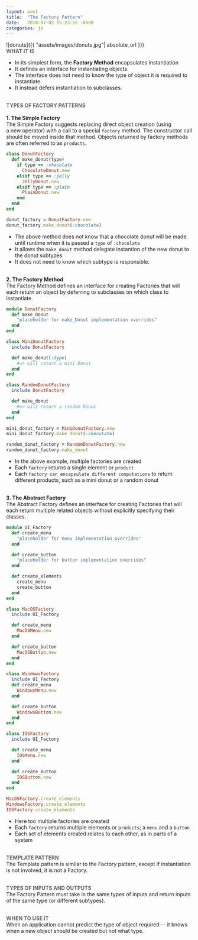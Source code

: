 ```yaml
---
layout: post
title:  "The Factory Pattern"
date:   2018-07-02 15:23:55 -0500
categories: js
---
```

<style type="text/css">
  .code{
    font-family:"Courier New", Courier, monospace;
  }
</style>

![donuts]({{ "assets/images/donuts.jpg"| absolute_url }})
&nbsp;  
<strong><span style="color:#666">WHAT IT IS</span></strong> 
* In its simplest form, the <strong>Factory Method</strong> encapsulates instantiation 
* It defines an interface for instantiating objects.  
* The interface does not need to know the type of object it is required to instantiate  
* It instead defers instantiation to subclasses. 
&nbsp;  
&nbsp;     

<strong><span style="color:#666">TYPES OF FACTORY PATTERNS</span></strong>   
&nbsp;  
<strong>1. The Simple Factory</strong>  
The Simple Factory suggests replacing direct object creation (using a new operator) with a call to a special `factory` method. The constructor call should be moved inside that method. Objects returned by factory methods are often referred to as `products`.  

```ruby
class DonutFactory
  def make_donut(type)
    if type == :chocolate
      ChocolateDonut.new
    elsif type == :jelly
      JellyDonut.new
    elsif type == :plain
      PlainDonut.new
    end
  end
end

donut_factory = DonutFactory.new
donut_factory.make_donut(:chocolate)   
```  
* The above method does not know that a chocolate donut will be made until runtime when it is passed a `type` of `:chocolate`
* It allows the `make_donut` method delegate instantion of the new donut to the donut subtypes 
* It does not need to know which subtype is responsible.
&nbsp;  
&nbsp;     

<strong>2. The Factory Method</strong>  
The Factory Method defines an interface for creating Factories that will each return an object by deferring to subclasses on which class to instantiate.  

```ruby
module DonutFactory
  def make_Donut
    "placeholder for make_Donut implementation overrides"
  end
end

class MiniDonutFactory
  include DonutFactory

  def make_donut(:type)
    #=> will return a mini Donut
  end
end

class RandomDonutFactory
  include DonutFactory

  def make_donut
    #=> will return a random Donut
  end
end

mini_donut_factory = MiniDonutFactory.new
mini_donut_factory.make_donut(:chocolate)  

random_donut_factory = RandomDonutFactory.new
random_donut_factory.make_donut
```
* In the above example, multiple factories are created
* Each `factory` returns a single element or `product`
* Each `factory can encapsulate different computations` to return different products, such as a mini donut or a random donut
&nbsp;  
&nbsp;     

<strong>3. The Abstract Factory</strong>  
The Abstract Factory defines an interface for creating Factories that will  each return multiple related objects without explicitly specifying their classes.  

```ruby
module UI_Factory
  def create_menu
    "placeholder for menu implementation overrides"
  end

  def create_button
    "placeholder for button implementation overrides"
  end

  def create_elements
    create_menu
    create_button
  end
end

class MacOSFactory 
  include UI_Factory

  def create_menu
    MacOSMenu.new
  end

  def create_button
    MacOSButton.new
  end
end

class WindowsFactory
  include UI_Factory
  def create_menu
    WindowsMenu.new
  end

  def create_button
    WindowsButton.new
  end
end

class IOSFactory
  include UI_Factory

  def create_menu
    IOSMenu.new
  end

  def create_button
    IOSButton.new
  end
end

MacOSFactory.create_elements 
WindowsFactory.create_elements  
IOSFactory.create_elements  
```
* Here too multiple factories are created
* Each `factory` returns multiple elements or `products`; a `menu` and a `button`
* Each set of elements created relates to each other, as in parts of a system
&nbsp;  
&nbsp;     

<strong><span style="color:#666">TEMPLATE PATTERN</span></strong>  
The Template pattern is similar to the Factory pattern, except if instantiation is not involved, it is not a Factory.      

&nbsp;  
<strong><span style="color:#666">TYPES OF INPUTS AND OUTPUTS</span></strong>  
The Factory Pattern must take in the same types of inputs and return inputs of the same type (or different subtypes).      

&nbsp;  
<strong><span style="color:#666">WHEN TO USE IT</span></strong>  
When an application cannot predict the type of object required -- it knows when a new object should be created but not what type.
